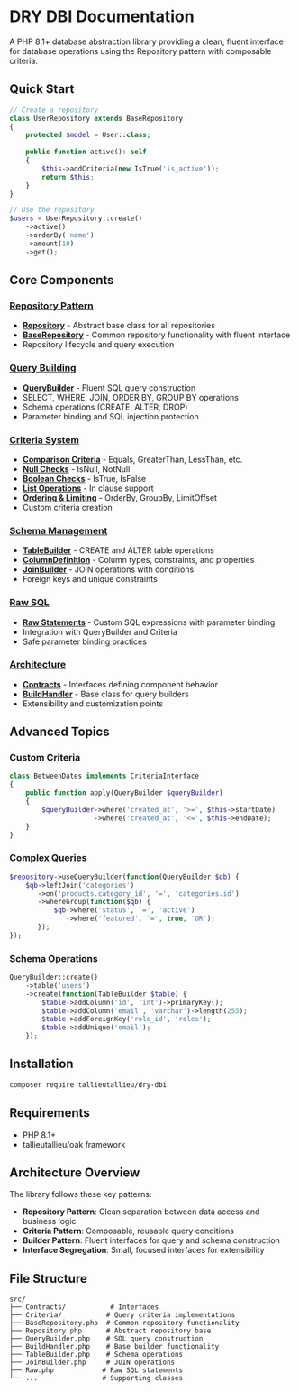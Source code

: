 # DRY DBI Documentation

A PHP 8.1+ database abstraction library providing a clean, fluent interface for database operations using the Repository pattern with composable criteria.

## Quick Start

```php
// Create a repository
class UserRepository extends BaseRepository
{
    protected $model = User::class;
    
    public function active(): self
    {
        $this->addCriteria(new IsTrue('is_active'));
        return $this;
    }
}

// Use the repository
$users = UserRepository::create()
    ->active()
    ->orderBy('name')
    ->amount(10)
    ->get();
```

## Core Components

### [Repository Pattern](repository.md)
- **[Repository](repository.md#repository-abstract)** - Abstract base class for all repositories
- **[BaseRepository](repository.md#baserepository)** - Common repository functionality with fluent interface
- Repository lifecycle and query execution

### [Query Building](query-builder.md)
- **[QueryBuilder](query-builder.md)** - Fluent SQL query construction
- SELECT, WHERE, JOIN, ORDER BY, GROUP BY operations
- Schema operations (CREATE, ALTER, DROP)
- Parameter binding and SQL injection protection

### [Criteria System](criteria.md)
- **[Comparison Criteria](criteria.md#comparison-criteria)** - Equals, GreaterThan, LessThan, etc.
- **[Null Checks](criteria.md#null-checks)** - IsNull, NotNull
- **[Boolean Checks](criteria.md#boolean-checks)** - IsTrue, IsFalse
- **[List Operations](criteria.md#list-operations)** - In clause support
- **[Ordering & Limiting](criteria.md#ordering-and-limiting)** - OrderBy, GroupBy, LimitOffset
- Custom criteria creation

### [Schema Management](schema-builders.md)
- **[TableBuilder](schema-builders.md#tablebuilder)** - CREATE and ALTER table operations
- **[ColumnDefinition](schema-builders.md#columndefinition)** - Column types, constraints, and properties
- **[JoinBuilder](schema-builders.md#joinbuilder)** - JOIN operations with conditions
- Foreign keys and unique constraints

### [Raw SQL](raw-statements.md)
- **[Raw Statements](raw-statements.md)** - Custom SQL expressions with parameter binding
- Integration with QueryBuilder and Criteria
- Safe parameter binding practices

### [Architecture](contracts.md)
- **[Contracts](contracts.md)** - Interfaces defining component behavior
- **[BuildHandler](build-handler.md)** - Base class for query builders
- Extensibility and customization points

## Advanced Topics

### Custom Criteria

```php
class BetweenDates implements CriteriaInterface
{
    public function apply(QueryBuilder $queryBuilder)
    {
        $queryBuilder->where('created_at', '>=', $this->startDate)
                     ->where('created_at', '<=', $this->endDate);
    }
}
```

### Complex Queries

```php
$repository->useQueryBuilder(function(QueryBuilder $qb) {
    $qb->leftJoin('categories')
       ->on('products.category_id', '=', 'categories.id')
       ->whereGroup(function($qb) {
           $qb->where('status', '=', 'active')
              ->where('featured', '=', true, 'OR');
       });
});
```

### Schema Operations

```php
QueryBuilder::create()
    ->table('users')
    ->create(function(TableBuilder $table) {
        $table->addColumn('id', 'int')->primaryKey();
        $table->addColumn('email', 'varchar')->length(255);
        $table->addForeignKey('role_id', 'roles');
        $table->addUnique('email');
    });
```

## Installation

```bash
composer require tallieutallieu/dry-dbi
```

## Requirements

- PHP 8.1+
- tallieutallieu/oak framework

## Architecture Overview

The library follows these key patterns:

- **Repository Pattern**: Clean separation between data access and business logic
- **Criteria Pattern**: Composable, reusable query conditions
- **Builder Pattern**: Fluent interfaces for query and schema construction
- **Interface Segregation**: Small, focused interfaces for extensibility

## File Structure

```
src/
├── Contracts/           # Interfaces
├── Criteria/           # Query criteria implementations
├── BaseRepository.php  # Common repository functionality
├── Repository.php      # Abstract repository base
├── QueryBuilder.php    # SQL query construction
├── BuildHandler.php    # Base builder functionality
├── TableBuilder.php    # Schema operations
├── JoinBuilder.php     # JOIN operations
├── Raw.php            # Raw SQL statements
└── ...                # Supporting classes
```